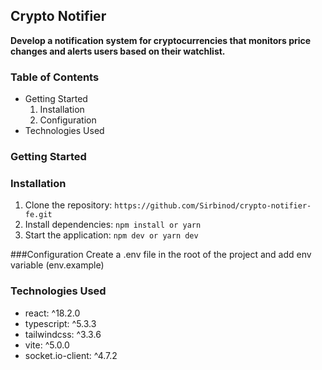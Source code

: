 
## Crypto Notifier

**Develop a notification system for cryptocurrencies that monitors price changes and alerts users based on their watchlist.**

### Table of Contents

* Getting Started
   1. Installation
   2. Configuration
* Technologies Used


### Getting Started

### Installation

1. Clone the repository: `https://github.com/Sirbinod/crypto-notifier-fe.git`
2. Install dependencies: `npm install or yarn`
3. Start the application: `npm dev or yarn dev`

###Configuration
Create a .env file in the root of the project and add env variable (env.example)

### Technologies Used

* react: ^18.2.0
* typescript: ^5.3.3
* tailwindcss: ^3.3.6
* vite: ^5.0.0
* socket.io-client: ^4.7.2


